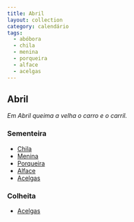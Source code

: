 ```yaml
---
title: Abril
layout: collection
category: calendário
tags:
  - abóbora
  - chila
  - menina
  - porqueira
  - alface
  - acelgas
---
```


## Abril

_Em Abril queima a velha o carro e o carril._

### Sementeira

* [Chila][1]
* [Menina][1]
* [Porqueira][1]
* [Alface][2]
* [Acelgas][3]

### Colheita

* [Acelgas][3]

[1]: /culturas/abobora/
[2]: /culturas/alface/
[3]: /culturas/acelgas/
